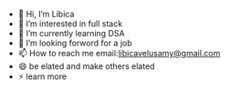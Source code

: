 - 👋 Hi, I’m Libica
- 👀 I’m interested in full stack
- 🌱 I’m currently learning DSA
- 💞️ I’m looking forword for a job 
- 📫 How to reach me email:libicavelusamy@gmail.com
- 😄 be elated and make others elated
- ⚡ learn more

<!---
Libica24/Libica24 is a ✨ special ✨ repository because its `README.md` (this file) appears on your GitHub profile.
You can click the Preview link to take a look at your changes.
--->
